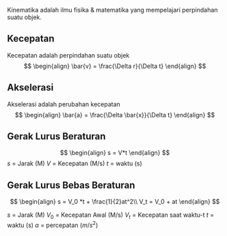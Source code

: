 Kinematika adalah ilmu fisika & matematika yang mempelajari perpindahan suatu objek.

## Kecepatan

Kecepatan adalah perpindahan suatu objek
$$
\begin{align}
\bar{v} = \frac{\Delta r}{\Delta t}
\end{align}
$$
## Akselerasi
Akselerasi adalah perubahan kecepatan
$$
\begin{align}
\bar{a} = \frac{\Delta \bar{x}}{\Delta t}
\end{align}
$$

## Gerak Lurus Beraturan
$$
\begin{align}
s = V*t
\end{align}
$$
$s$ = Jarak (M)
$V$ = Kecepatan (M/s)
$t$ = waktu (s)

## Gerak Lurus Bebas Beraturan
$$
\begin{align}
s = V_0 *t + \frac{1}{2}at^2\\
V_t = V_0 + at
\end{align}
$$

$s$ = Jarak (M)
$V_0$ = Kecepatan Awal (M/s)
$V_t$ = Kecepatan saat waktu-t
$t$ = waktu (s)
$a$ = percepatan ($m/s^2$)